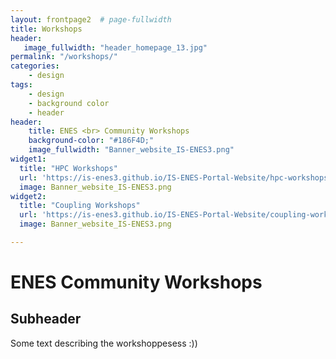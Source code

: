 ```yaml
---
layout: frontpage2  # page-fullwidth
title: Workshops
header:
   image_fullwidth: "header_homepage_13.jpg"
permalink: "/workshops/"
categories:
    - design
tags:
    - design
    - background color
    - header
header:
    title: ENES <br> Community Workshops
    background-color: "#186F4D;"
    image_fullwidth: "Banner_website_IS-ENES3.png"
widget1:
  title: "HPC Workshops"
  url: 'https://is-enes3.github.io/IS-ENES-Portal-Website/hpc-workshops/'
  image: Banner_website_IS-ENES3.png
widget2:
  title: "Coupling Workshops"
  url: 'https://is-enes3.github.io/IS-ENES-Portal-Website/coupling-workshops/'
  image: Banner_website_IS-ENES3.png

---
```


# ENES Community Workshops
## Subheader

Some text describing the workshoppesess :))
